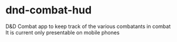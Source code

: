 # dnd-combat-hud
D&amp;D Combat app to keep track of the various combatants in combat  
It is current only presentable on mobile phones
